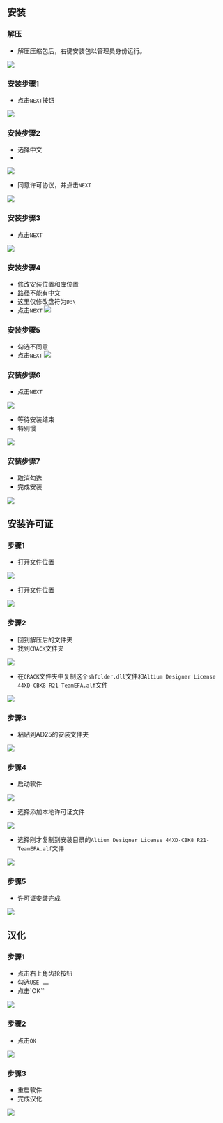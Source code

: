 ## 安装
### 解压

- 解压压缩包后，右键安装包以管理员身份运行。

![](肥猫的小世界/肥猫的学习世界/硬件%20PCB/图片/Pasted%20image%2020250414152308.png)


### 安装步骤1

- 点击`NEXT`按钮

![](肥猫的小世界/肥猫的学习世界/硬件%20PCB/图片/Pasted%20image%2020250414152426.png)

### 安装步骤2

- 选择中文
- 
![](肥猫的小世界/肥猫的学习世界/硬件%20PCB/图片/Pasted%20image%2020250414152703.png)

- 同意许可协议，并点击`NEXT`

![](肥猫的小世界/肥猫的学习世界/硬件%20PCB/图片/Pasted%20image%2020250414152737.png)

### 安装步骤3

- 点击`NEXT`

![](肥猫的小世界/肥猫的学习世界/硬件%20PCB/图片/Pasted%20image%2020250414152815.png)

### 安装步骤4

- 修改安装位置和库位置
- 路径不能有中文
- 这里仅修改盘符为`D:\`
- 点击`NEXT`
![](肥猫的小世界/肥猫的学习世界/硬件%20PCB/图片/Pasted%20image%2020250414153012.png)

### 安装步骤5

- 勾选不同意
- 点击`NEXT`
![](肥猫的小世界/肥猫的学习世界/硬件%20PCB/图片/Pasted%20image%2020250414153327.png)

### 安装步骤6

- 点击`NEXT`

![](肥猫的小世界/肥猫的学习世界/硬件%20PCB/图片/Pasted%20image%2020250414153359.png)

- 等待安装结束
- 特别慢

![](肥猫的小世界/肥猫的学习世界/硬件%20PCB/图片/Pasted%20image%2020250414153423.png)

### 安装步骤7

- 取消勾选
- 完成安装

![](肥猫的小世界/肥猫的学习世界/硬件%20PCB/图片/Pasted%20image%2020250414154203.png)

## 安装许可证

### 步骤1

- 打开文件位置

![](肥猫的小世界/肥猫的学习世界/硬件%20PCB/图片/Pasted%20image%2020250414154435.png)

- 打开文件位置

![](肥猫的小世界/肥猫的学习世界/硬件%20PCB/图片/Pasted%20image%2020250414154534.png)

### 步骤2

- 回到解压后的文件夹
- 找到`CRACK`文件夹

![](肥猫的小世界/肥猫的学习世界/硬件%20PCB/图片/Pasted%20image%2020250414154631.png)

- 在`CRACK`文件夹中复制这个`shfolder.dll`文件和`Altium Designer License 44XD-CBK8 R21-TeamEFA.alf`文件

![](肥猫的小世界/肥猫的学习世界/硬件%20PCB/图片/Pasted%20image%2020250414161119.png)

### 步骤3

- 粘贴到AD25的安装文件夹

![](肥猫的小世界/肥猫的学习世界/硬件%20PCB/图片/Pasted%20image%2020250414155043.png)

### 步骤4

- 启动软件

![](肥猫的小世界/肥猫的学习世界/硬件%20PCB/图片/Pasted%20image%2020250414155705.png)

- 选择添加本地许可证文件

![](肥猫的小世界/肥猫的学习世界/硬件%20PCB/图片/Pasted%20image%2020250414155813.png)

- 选择刚才复制到安装目录的`Altium Designer License 44XD-CBK8 R21-TeamEFA.alf`文件

![](肥猫的小世界/肥猫的学习世界/硬件%20PCB/图片/Pasted%20image%2020250414160350.png)

### 步骤5

- 许可证安装完成

![](肥猫的小世界/肥猫的学习世界/硬件%20PCB/图片/Pasted%20image%2020250414160441.png)

## 汉化

### 步骤1

- 点击右上角齿轮按钮
- 勾选`USE ……`
- 点击`OK``

![](肥猫的小世界/肥猫的学习世界/硬件%20PCB/图片/Pasted%20image%2020250414160655.png)

### 步骤2

- 点击`OK`

![](肥猫的小世界/肥猫的学习世界/硬件%20PCB/图片/Pasted%20image%2020250414160810.png)

### 步骤3

- 重启软件
- 完成汉化

![](肥猫的小世界/肥猫的学习世界/硬件%20PCB/图片/Pasted%20image%2020250414160950.png)

